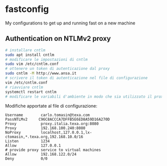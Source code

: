 # fastconfig
My configurations to get up and running fast on a new machine

## Authentication on NTLMv2 proxy
```bash
# installare cntlm
sudo apt install cntlm 
# modificare le impostazioni di cntlm
sudo vim /etc/cntlm.conf 
# ottenere un token di autenticazione dal proxy
sudo cntlm -M http://www.ansa.it
# scrivere il token di autenticazione nel file di configurazione 
vim /etc/cntlm.conf 
# riavviare cntlm
systemctl restart cntlm
# modificare le variabili d'ambiente in modo che sia utilizzato il proxy locale 
```

Modifiche apportate al file di configurazione:
```
Username        carlo.tomasin@texa.com
PassNTLMv2     C96C8ACCCA7DFFB5E6ED8A59D16A270D
Proxy           proxy.italia.texa.org:8080
Proxy           192.168.100.240:8080
NoProxy         localhost,127.0.0.1,lx-ctomasin,*.texa.org,192.168.10.0/16
Listen          1234
Allow           127.0.0.1
# provide proxy service to virtual machines
Allow           192.168.122.0/24
Deny            0/0
```
